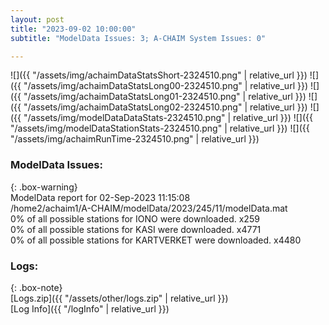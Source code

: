 ```yaml
---
layout: post
title: "2023-09-02 10:00:00"
subtitle: "ModelData Issues: 3; A-CHAIM System Issues: 0"

---
```


![]({{ "/assets/img/achaimDataStatsShort-2324510.png" | relative_url }})
![]({{ "/assets/img/achaimDataStatsLong00-2324510.png" | relative_url }})
![]({{ "/assets/img/achaimDataStatsLong01-2324510.png" | relative_url }})
![]({{ "/assets/img/achaimDataStatsLong02-2324510.png" | relative_url }})
![]({{ "/assets/img/modelDataDataStats-2324510.png" | relative_url }})
![]({{ "/assets/img/modelDataStationStats-2324510.png" | relative_url }})
![]({{ "/assets/img/achaimRunTime-2324510.png" | relative_url }})


### ModelData Issues:  
  
{: .box-warning}  
 ModelData report for 02-Sep-2023 11:15:08   
 /home2/achaim1/A-CHAIM/modelData/2023/245/11/modelData.mat   
 0% of all possible stations for IONO were downloaded. x259   
 0% of all possible stations for KASI were downloaded. x4771   
 0% of all possible stations for KARTVERKET were downloaded. x4480   
  


### Logs:  
  
{: .box-note}  
[Logs.zip]({{ "/assets/other/logs.zip" | relative_url }})  
[Log Info]({{ "/logInfo" | relative_url }})  
